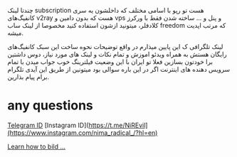 چندتا لینک subscription هست تو رپو با اسامی مختلف که داخلشون یه سری کانفیگ‌های v2ray هست که بدون دامین و vps و پنل و ... ساخته شدن فقط با ورکرز کلادفلر، میتونید ازشون استفاده کنید مخصوصا از لینک ساب freedom که مرتب اپدیت میشه. 

لینک تلگرافی ک این پایین میذارم در واقع توضیحات نحوه ساخت این سبک کانفیگ‌های رایگان هستش به همراه ویدئو اموزش و تمام نکات و لینک های مورد نیاز، دوس داشتین برا خودتون بسازین فعلا تو ایران با این وضعیت فیلترینگ خوب جواب میدن با تمام سرویس دهنده های اینترنت
اگر در این باره سوالی بود میتونین از طریق این آیدی تلگرام برام پیام بذارین.
# any questions
[Telegram ID](https://t.me/NiREvil)
[Instagram ID](https://t.me/NiREvil](https://www.instagram.com/nima_radical_/?hl=en)

[Learn how to bild ...](https://t.me/NiREvil](https://telegra.ph/%D8%B3%D8%A7%D8%AE%D8%AA-%DA%A9%D8%A7%D9%86%D9%81%DB%8C%DA%AF-VlESS-%D8%AA%D8%B9%D8%AF%D8%A7%D8%AF-%D8%A8%D8%A7%D9%84%D8%A7-%D8%AA%D9%85%D8%A7%D9%85-%D8%B1%D8%A7%DB%8C%DA%AF%D8%A7%D9%86-%D8%A8%D8%AF%D9%88%D9%86-%D9%86%DB%8C%D8%A7%D8%B2-%D8%A8%D9%87-%D8%AF%D8%A7%D9%85%D9%86%D9%87-%D9%88-vps-10-18)https://telegra.ph/%D8%B3%D8%A7%D8%AE%D8%AA-%DA%A9%D8%A7%D9%86%D9%81%DB%8C%DA%AF-VlESS-%D8%AA%D8%B9%D8%AF%D8%A7%D8%AF-%D8%A8%D8%A7%D9%84%D8%A7-%D8%AA%D9%85%D8%A7%D9%85-%D8%B1%D8%A7%DB%8C%DA%AF%D8%A7%D9%86-%D8%A8%D8%AF%D9%88%D9%86-%D9%86%DB%8C%D8%A7%D8%B2-%D8%A8%D9%87-%D8%AF%D8%A7%D9%85%D9%86%D9%87-%D9%88-vps-10-18)
